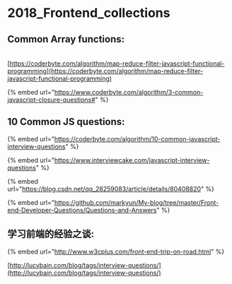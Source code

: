 # 2018\_Frontend\_collections

## Common Array functions:

\
[https://coderbyte.com/algorithm/map-reduce-filter-javascript-functional-programming](https://coderbyte.com/algorithm/map-reduce-filter-javascript-functional-programming)

{% embed url="https://www.coderbyte.com/algorithm/3-common-javascript-closure-questions#" %}

## 10 Common JS questions:

{% embed url="https://coderbyte.com/algorithm/10-common-javascript-interview-questions" %}

{% embed url="https://www.interviewcake.com/javascript-interview-questions" %}

{% embed url="https://blog.csdn.net/qq_28259083/article/details/80408820" %}

{% embed url="https://github.com/markyun/My-blog/tree/master/Front-end-Developer-Questions/Questions-and-Answers" %}

## 学习前端的经验之谈:

{% embed url="http://www.w3cplus.com/front-end-trip-on-road.html" %}

[http://lucybain.com/blog/tags/interview-questions/](http://lucybain.com/blog/tags/interview-questions/)
